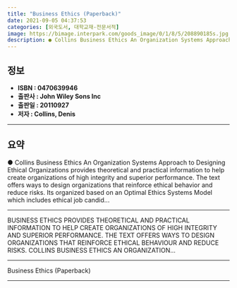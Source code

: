 ```yaml
---
title: "Business Ethics (Paperback)"
date: 2021-09-05 04:37:53
categories: [외국도서, 대학교재-전문서적]
image: https://bimage.interpark.com/goods_image/0/1/8/5/208890185s.jpg
description: ● Collins Business Ethics An Organization Systems Approach to Designing Ethical Organizations provides theoretical and practical information to help create org
---
```


## **정보**

- **ISBN : 0470639946**
- **출판사 : John Wiley   Sons Inc**
- **출판일 : 20110927**
- **저자 : Collins, Denis**

------



## **요약**

●  Collins Business Ethics An Organization Systems Approach to Designing Ethical Organizations provides theoretical and practical information to help create organizations of high integrity and superior performance. The text offers ways to design organizations that reinforce ethical behavior and reduce risks. Its organized based on an Optimal Ethics Systems Model which includes ethical job candid...

------

BUSINESS ETHICS PROVIDES THEORETICAL AND PRACTICAL INFORMATION TO HELP CREATE ORGANIZATIONS OF HIGH INTEGRITY AND SUPERIOR PERFORMANCE. THE TEXT OFFERS WAYS TO DESIGN ORGANIZATIONS THAT REINFORCE ETHICAL BEHAVIOUR AND REDUCE RISKS.
COLLINS BUSINESS ETHICS AN ORGANIZATION... 

------


Business Ethics (Paperback) 

------


